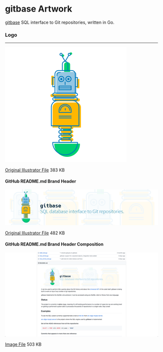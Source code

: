 # gitbase Artwork

[gitbase](https://github.com/src-d/gitbase) SQL interface to Git repositories, written in Go.

### Logo

---

![gitbase](files/gitbase-logo.png)

[Original Illustrator File](files/gitbase-logo.ai) 383 KB

#### GitHub README.md Brand Header

![gitbase](files/gitbase-github-readme-header.png)

[Original Illustrator File](files/gitbase-logo-composition.ai) 482 KB


#### GitHub README.md Brand Header Composition

![gitbase](files/gitbase-github-composition.png)

[Image File](files/gitbase-github-composition.png) 503 KB
